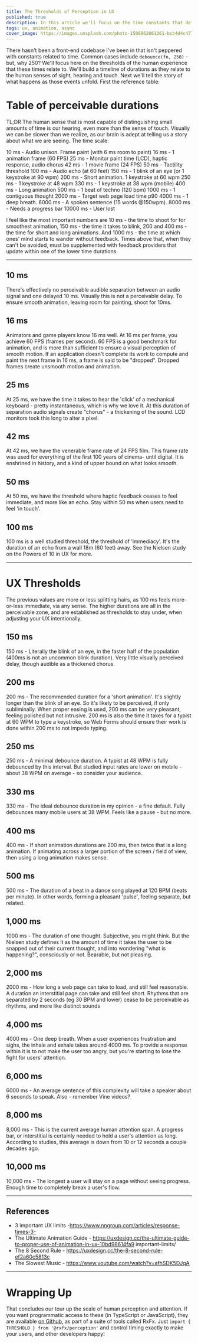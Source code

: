 ```yaml
---
title: The Thresholds of Perception in UX
published: true
description: In this article we'll focus on the time constants that define various milestones in human perception.
tags: ux, animation, async
cover_image: https://images.unsplash.com/photo-1508962061361-bcb4d4c477f8?ixlib=rb-1.2.1&ixid=MnwxMjA3fDB8MHxwaG90by1wYWdlfHx8fGVufDB8fHx8&auto=format&fit=crop&w=1050&q=80
---
```


There hasn't been a front-end codebase I've been in that isn't peppered with constants related to time. Common cases include `debounce(fn, 250)` - but, why 250? We'll focus here on the thresholds of the human experience that these times relate to. We'll build a timeline of durations as they relate to the human senses of sight, hearing and touch. Next we'll tell the story of what happens as those events unfold. First the reference table:

# Table of perceivable durations

TL;DR The human sense that is most capable of distinguishing small amounts of time is our hearing, even more than the sense of touch. Visually we can be slower than we realize, as our brain is adept at telling us a story about what we are seeing. The time scale:

10 ms - Audio unison. Frame paint (with 6 ms room to paint)
16 ms - 1 animation frame (60 FPS)
25 ms - Monitor paint time (LCD), haptic response, audio chorus
42 ms - 1 movie frame (24 FPS)
50 ms - Tactility threshold
100 ms - Audio echo (at 60 feet)
150 ms - 1 blink of an eye (or 1 keystroke at 90 wpm)
200 ms - Short animation. 1 keystroke at 60 wpm
250 ms - 1 keystroke at 48 wpm
330 ms - 1 keystroke at 38 wpm (mobile)
400 ms - Long animation
500 ms - 1 beat of techno (120 bpm)
1000 ms - 1 contiguous thought
2000 ms - Target web page load time p90
4000 ms - 1 deep breath.
6000 ms - A spoken sentence (15 words @150wpm).
8000 ms - Needs a progress bar
10000 ms - User lost

I feel like the most important numbers are 10 ms - the time to shoot for for smoothest animation, 150 ms - the time it takes to blink, 200 and 400 ms - the time for short and long animations. And 1000 ms - the time at which ones' mind starts to wander without feedback. Times above that, when they can't be avoided, must be supplemented with feedback providers that update within one of the lower time durations.

---

## 10 ms

There's effectively no perceivable audible separation between an audio signal and one delayed 10 ms. Visually this is not a perceivable delay. To ensure smooth animation, leaving room for painting, shoot for 10ms.

## 16 ms

Animators and game players know 16 ms well. At 16 ms per frame, you achieve 60 FPS (frames per second). 60 FPS is a good benchmark for animation, and is more than sufficient to ensure a visual perception of smooth motion. If an application doesn't complete its work to compute and paint the next frame in 16 ms, a frame is said to be "dropped". Dropped frames create unsmooth motion and animation.

## 25 ms

At 25 ms, we have the time it takes to hear the 'click' of a mechanical keyboard - pretty instantaneous, which is why we love it. At this duration of separation audio signals create "chorus" - a thickening of the sound. LCD monitors took this long to alter a pixel.

## 42 ms

At 42 ms, we have the venerable frame rate of 24 FPS film. This frame rate was used for everything of the first 100 years of cinema- until digital. It is enshrined in history, and a kind of upper bound on what looks smooth.

## 50 ms

At 50 ms, we have the threshold where haptic feedback ceases to feel immediate, and more like an echo. Stay within 50 ms when users need to feel 'in touch'.

## 100 ms

100 ms is a well studied threshold, the threshold of 'immediacy'. It's the duration of an echo from a wall 18m (60 feet) away. See the Nielsen study on the Powers of 10 in UX for more.

---

# UX Thresholds

The previous values are more or less splitting hairs, as 100 ms feels more-or-less immediate, via any sense. The higher durations are all in the perceivable zone, and are established as thresholds to stay under, when adjusting your UX intentionally.

## 150 ms

150 ms - Literally the blink of an eye, in the faster half of the population (400ms is not an uncommon blink duration). Very little visually perceived delay, though audible as a thickened chorus.

## 200 ms

200 ms - The recommended duration for a 'short animation'. It's slightly longer than the blink of an eye. So it's likely to be perceived, if only subliminally. When proper easing is used, 200 ms can be very pleasant, feeling polished but not intrusive. 200 ms is also the time it takes for a typist at 60 WPM to type a keystroke, so Web Forms should ensure their work is done within 200 ms to not impede typing.

## 250 ms

250 ms - A minimal debounce duration. A typist at 48 WPM is fully debounced by this interval. But studied input rates are lower on mobile - about 38 WPM on average - so consider your audience.

## 330 ms

330 ms - The ideal debounce duration in my opinion - a fine default. Fully debounces many mobile users at 38 WPM. Feels like a pause - but no more.

## 400 ms

400 ms - If short animation durations are 200 ms, then twice that is a long animation. If animating across a larger portion of the screen / field of view, then using a long animation makes sense.

## 500 ms

500 ms - The duration of a beat in a dance song played at 120 BPM (beats per minute). In other words, forming a pleasant 'pulse', feeling separate, but related.

## 1,000 ms

1000 ms - The duration of one thought. Subjective, you might think. But the Nielsen study defines it as the amount of time it takes the user to be snapped out of their current thought, and into wondering "what is happening?", consciously or not. Bearable, but not pleasing.

## 2,000 ms

2000 ms - How long a web page can take to load, and still feel reasonable. A duration an interstitial page can take and still feel short. Rhythms that are separated by 2 seconds (eg 30 BPM and lower) cease to be perceivable as rhythms, and more like distinct sounds

## 4,000 ms

4000 ms - One deep breath. When a user experiences frustration and sighs, the inhale and exhale takes around 4000 ms. To provide a response within it is to not make the user too angry, but you're starting to lose the fight for users' attention.

## 6,000 ms

6000 ms - An average sentence of this complexity will take a speaker about 6 seconds to speak. Also - remember Vine videos?

## 8,000 ms

8,000 ms - This is the current average human attention span. A progress bar, or interstitial is certainly needed to hold a user's attention as long. According to studies, this average is down from 10 or 12 seconds a couple decades ago.

## 10,000 ms

10,000 ms - The longest a user will stay on a page without seeing progress. Enough time to completely break a user's flow.

---

## References

- 3 important UX limits -https://www.nngroup.com/articles/response-times-3-
- The Ultimate Animation Guide - https://uxdesign.cc/the-ultimate-guide-to-proper-use-of-animation-in-ux-10bd98614fa9
  important-limits/
- The 8 Second Rule - https://uxdesign.cc/the-8-second-rule-ef2a60c5813c
- The Slowest Music - https://www.youtube.com/watch?v=afhSDK5DJqA

---

# Wrapping Up

That concludes our tour up the scale of human perception and attention. If you want programmatic access to these (in TypeScript or JavaScript), they are available [on Github](https://github.com/deanrad/rxfx/blob/main/perception/src/constants.ts), as part of a suite of tools called RxFx. Just `import { THRESHOLD } from '@rxfx/perception'` and control timing exactly to make your users, and other developers happy!
